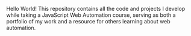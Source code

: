 Hello World! 
This repository contains all the code and projects I develop while taking a JavaScript Web Automation course, serving as both a portfolio of my work and a resource for others learning about web automation.
